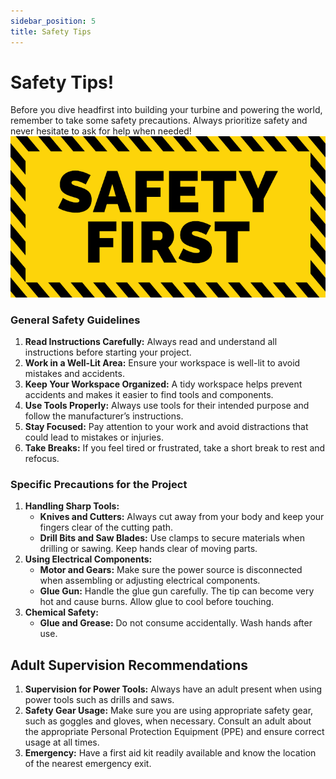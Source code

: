 ```yaml
---
sidebar_position: 5
title: Safety Tips
---
```


# Safety Tips!
Before you dive headfirst into building your turbine and powering the world, remember to take some safety precautions. Always prioritize safety and never hesitate to ask for help when needed!
<img src="/img/docs/gearbox-instructions/safety-first.webp" width="700"/>


### General Safety Guidelines
1. **Read Instructions Carefully:** Always read and understand all instructions before starting your project.
2. **Work in a Well-Lit Area:** Ensure your workspace is well-lit to avoid mistakes and accidents.
3. **Keep Your Workspace Organized:** A tidy workspace helps prevent accidents and makes it easier to find tools and components.
4. **Use Tools Properly:** Always use tools for their intended purpose and follow the manufacturer’s instructions.
5. **Stay Focused:** Pay attention to your work and avoid distractions that could lead to mistakes or injuries.
6. **Take Breaks:** If you feel tired or frustrated, take a short break to rest and refocus.

### Specific Precautions for the Project
1. **Handling Sharp Tools:**
    * **Knives and Cutters:** Always cut away from your body and keep your fingers clear of the cutting path.
    * **Drill Bits and Saw Blades:** Use clamps to secure materials when drilling or sawing. Keep hands clear of moving parts.
2. **Using Electrical Components:**
    * **Motor and Gears:** Make sure the power source is disconnected when assembling or adjusting electrical components.
    * **Glue Gun:** Handle the glue gun carefully. The tip can become very hot and cause burns. Allow glue to cool before touching.
3. **Chemical Safety:**
    * **Glue and Grease:** Do not consume accidentally. Wash hands after use.

## Adult Supervision Recommendations
1. **Supervision for Power Tools:** Always have an adult present when using power tools such as drills and saws.
2. **Safety Gear Usage:** Make sure you are using appropriate safety gear, such as goggles and gloves, when necessary. Consult an adult about the appropriate Personal Protection Equipment (PPE) and ensure correct usage at all times.
3. **Emergency:** Have a first aid kit readily available and know the location of the nearest emergency exit.
